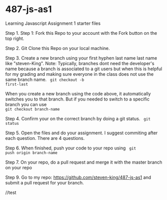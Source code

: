 # 487-js-as1
Learning Javascript Assignment 1 starter files


Step 1. Step 1: Fork this Repo to your account with the Fork button on the top right.

Step 2. Git Clone this Repo on your local machine.

Step 3. Create a new branch using your first hyphen last name last name like "steven-King". Note: Typically, branches dont need the developer's name because a branch is associated to a git users but when this is helpful for my grading and making sure everyone in the class does not use the same branch name.
<code> git checkout -b first-last</code>

When you create a new branch using the code above, it automatically switches you to that branch. But if you needed to switch to a specific branch you can use  
<code>git checkout branch-name</code>

Step 4. Confirm your on the correct branch by doing a git status.
<code> git status</code>

Step 5. Open the files and do your assignment. I suggest commiting after each question. There are 4 questions.

Step 6. When finished, push your code to your repo using 
<code> git push origin branch-name</code>

Step 7. On your repo, do a pull request and merge it with the master branch on your repo

Step 9. Go to my repo: https://github.com/steven-king/487-js-as1 and submit a pull request for your branch. 

//test
